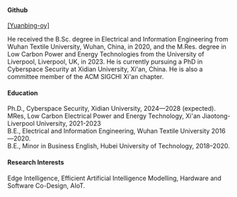 

#### Github
[[Yuanbing-oy]](https://github.com/Yuanbing-oy)


He received the B.Sc. degree in Electrical and Information Engineering from Wuhan Textile University, Wuhan, China, in 2020, and the M.Res. degree in Low Carbon Power and Energy Technologies from the University of Liverpool, Liverpool, UK, in 2023. He is currently pursuing a PhD in Cyberspace Security at Xidian University, Xi'an, China. He is also a committee member of the ACM SIGCHI Xi'an chapter.


#### Education
Ph.D., Cyberspace Security, Xidian University, 2024—2028 (expected).\
MRes, Low Carbon Electrical Power and Energy Technology, Xi'an Jiaotong-Liverpool University, 2021-2023\
B.E., Electrical and Information Engineering, Wuhan Textile University 2016—2020.\
B.E., Minor in Business English, Hubei University of Technology, 2018–2020.

#### Research Interests
Edge Intelligence, Efficient Artificial Intelligence Modelling, Hardware and Software Co-Design, AIoT.

